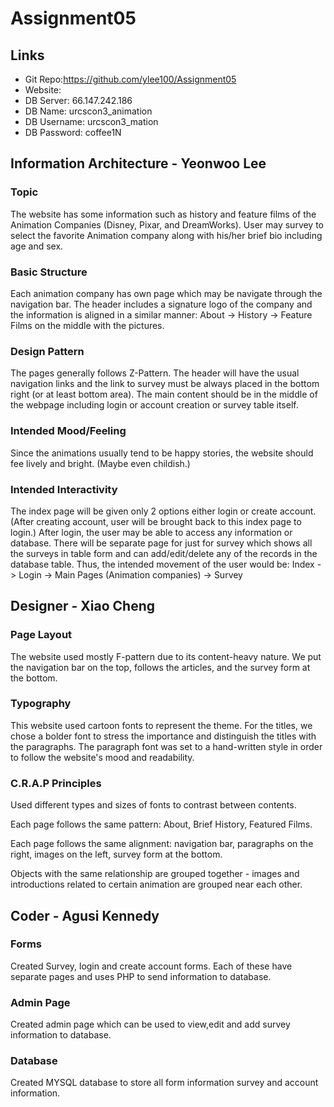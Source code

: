 # Assignment05
## Links
* Git Repo:https://github.com/ylee100/Assignment05
* Website:
* DB Server: 66.147.242.186
* DB Name: urcscon3_animation
* DB Username: urcscon3_mation
* DB Password: coffee1N

## Information Architecture - Yeonwoo Lee
### Topic
The website has some information such as history and feature films of the Animation Companies (Disney, Pixar, and DreamWorks). User may survey to select the favorite Animation company along with his/her brief bio including age and sex.
### Basic Structure
Each animation company has own page which may be navigate through the navigation bar. The header includes a signature logo of the company and the information is aligned in a similar manner: About -> History -> Feature Films on the middle with the pictures.
### Design Pattern
The pages generally follows Z-Pattern. The header will have the usual navigation links and the link to survey must be always placed in the bottom right (or at least bottom area). The main content should be in the middle of the webpage including login or account creation or survey table itself.
### Intended Mood/Feeling
Since the animations usually tend to be happy stories, the website should fee lively and bright. (Maybe even childish.)
### Intended Interactivity
The index page will be given only 2 options either login or create account. (After creating account, user will be brought back to this index page to login.) After login, the user may be able to access any information or database. There will be separate page for just for survey which shows all the surveys in table form and can add/edit/delete any of the records in the database table. Thus, the intended movement of the user would be: Index -> Login -> Main Pages (Animation companies) -> Survey





## Designer - Xiao Cheng

### Page Layout

The website used mostly F-pattern due to its content-heavy nature. We put the navigation bar on the top, follows the articles, and the survey form at the bottom.

### Typography

This website used cartoon fonts to represent the theme. For the titles, we chose a bolder font to stress the importance and distinguish the titles with the paragraphs. The paragraph font was set to a hand-written style in order to follow the website's mood and readability.

### C.R.A.P Principles

Used different types and sizes of fonts to contrast between contents.

Each page follows the same pattern: About, Brief History, Featured Films.

Each page follows the same alignment: navigation bar, paragraphs on the right, images on the left, survey form at the bottom.

Objects with the same relationship are grouped together - images and introductions related to certain animation are grouped near each other.





## Coder - Agusi Kennedy
### Forms
Created Survey, login and create account forms. Each of these have separate pages and uses PHP to send information to database.
### Admin Page
Created admin page which can be used to view,edit and add survey information to database.
### Database
Created MYSQL database to store all form information survey and account information.



